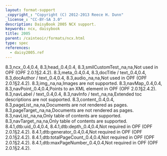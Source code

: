 ```yaml
---
layout: format-support
_copyright_: "Copyright (C) 2012-2013 Reece H. Dunn"
_license_: "CC-BY-SA 3.0"
description: DaisyBook 2005 NCX support.
keywords: ncx, daisybook
title: 2005
parent: /cainteoir/formats/ncx.html
type: spec
references:
  - daisy2005.ref
---
```


8.3,ncx,,0.4,0.4,
8.3,head,,0.4,0.4,
8.3,smilCustomTest,,na,na,Not used in OPF (OPF 2.0.1§2.4.2).
8.3,meta,,0.4,0.4,
8.3,docTitle / text,,0.4,0.4,
8.3,docAuthor / text,,0.4,0.4,
8.3,audio,,na,na,Not used in OPF (OPF 2.0.1§2.4.2).
8.3,img,,na,na,Images are not supported.
8.3,navMap,,0.4,0.4,
8.3,navPoint,,0.4,0.4,Points to an XML element in OPF (OPF 2.0.1§2.4.2).
8.3,navLabel / text,,0.4,0.4,
8.3,navInfo / text,,na,na,Extended toc descriptions are not supported.
8.3,content,,0.4,0.4,
8.3,pageList,,na,na,Documents are not rendered as pages.
8.3,pageTarget,,na,na,Documents are not rendered as pages.
8.3,navList,,na,na,Only table of contents are supported.
8.3,navTarget,,na,na,Only table of contents are supported.
8.4.1,dtb:uid,,0.4,0.4,
8.4.1,dtb:depth,,0.4,0.4,Not required in OPF (OPF 2.0.1§2.4.2).
8.4.1,dtb:generator,,0.4,0.4,Not required in OPF (OPF 2.0.1§2.4.2).
8.4.1,dtb:totalPageCount,,0.4,0.4,Not required in OPF (OPF 2.0.1§2.4.2).
8.4.1,dtb:maxPageNumber,,0.4,0.4,Not required in OPF (OPF 2.0.1§2.4.2).
